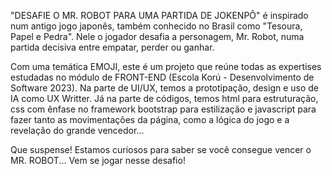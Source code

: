"DESAFIE O MR. ROBOT PARA UMA PARTIDA DE JOKENPÔ" é inspirado num
antigo jogo japonês, também conhecido no Brasil como
"Tesoura, Papel e Pedra". Nele o jogador desafia a personagem, Mr. Robot,
numa partida decisiva entre empatar, perder ou ganhar.

Com uma temática EMOJI, este é um projeto que reúne todas as expertises
estudadas no módulo de FRONT-END (Escola Korú - Desenvolvimento de Software 2023).
Na parte de UI/UX, temos a prototipação, design e uso de IA como UX Writter.
Já na parte de códigos, temos html para estruturação, css com ênfase no
framework bootstrap para estilização e javascript para fazer tanto as movimentações
da página, como a lógica do jogo e a revelação do grande vencedor...

Que suspense! Estamos curiosos para saber se você
consegue vencer o MR. ROBOT...
Vem se jogar nesse desafio!